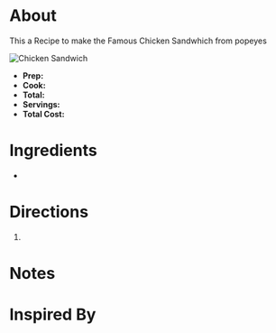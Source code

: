 # About
This a Recipe to make the Famous Chicken Sandwhich from popeyes


![Chicken Sandwich](https://assets3.thrillist.com/v1/image/2837148/size/gn-gift_guide_variable_c.jpg)

- **Prep:** 
- **Cook:** 
- **Total:** 
- **Servings:** 
- **Total Cost:** 

# Ingredients

- 

# Directions
1.

# Notes



# Inspired By

